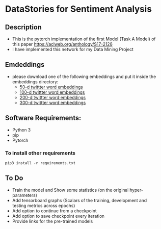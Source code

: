 # DataStories for Sentiment Analysis

## Description
- This is the pytorch implementation of the first Model (Task A Model) of this paper https://aclweb.org/anthology/S17-2126
- I have implemented this network for my Data Mining Project

## Emdeddings
- please download one of the following embeddings and put it inside the embeddings directory:
    - [50-d twittter word embeddings](https://mega.nz/#!zsQXmZYI!M_y65hkHdY88iC3I8Yeo7N9IRBI4D9mrpz016fqiXwQ)
    - [100-d twittter word embeddings](https://mega.nz/#!OsYTjIrQ!gLp6YLa0A3ncXjaUffbgL2RtUI74bvSkUKpflAS0OyQ)
    - [200-d twittter word embeddings](https://mega.nz/#!W5BXBISB!Vu19nme_shT3RjVL4Pplu8PuyaRH5M5WaNwTYK4Rxes)
    - [300-d twittter word embeddings](https://mega.nz/#!u4hFAJpK!UeZ5ERYod-SwrekW-qsPSsl-GYwLFQkh06lPTR7K93I)

## Software Requirements:
- Python 3
- pip
- Pytorch

### To install other requirements
```
pip3 install -r requirements.txt
```

## To Do
- Train the model and Show some statistics (on the original hyper-parameters)
- Add tensorboard graphs (Scalars of the training, development and testing metrics across epochs)
- Add option to continue from a checkpoint
- Add option to save checkpoint every iteration
- Provide links for the pre-trained models